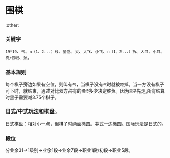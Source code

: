 # 围棋
:other:

### 关键字

`19*19`、`气`、`n（1、2...）线`、`星位`、`尖`、`大飞`、`小飞`、`n（1、2...）拆`、`大目`、`小目`、`真/假眼`、`煞`。

### 基本规则

每个棋子旁边如果有空位，则叫有`气`，当棋子没有`气`时就被`吃`掉。当一方没有棋子可下时，就结束，通过对比双方占有的`棋位`多少决定胜负。因为`黑子`先走,所有结算时黑子需要减3.75个棋子。

### 日式/中式玩法和棋盘。
日式棋盘：相对小一点，但棋子时两面椭圆。中式一边椭圆。国际玩法是日式的。

### 段位

分业余31->1级别->业余1段->业余7段->职业1段/初段->职业5段。
